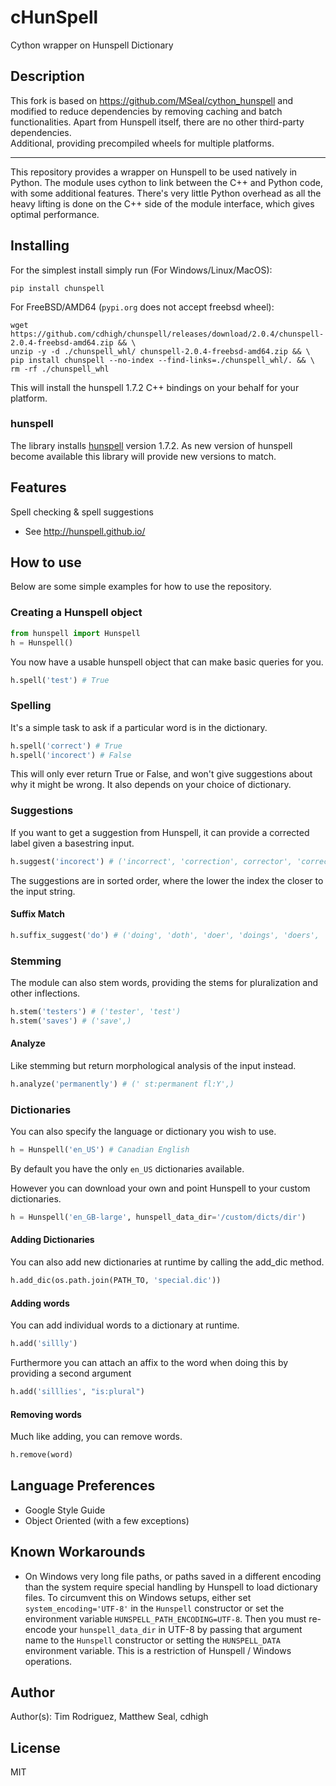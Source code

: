 
# cHunSpell
Cython wrapper on Hunspell Dictionary

## Description

This fork is based on <https://github.com/MSeal/cython_hunspell> and modified to reduce dependencies by removing caching and batch functionalities. Apart from Hunspell itself, there are no other third-party dependencies.     
Additional, providing precompiled wheels for multiple platforms.   

-------------------------------------------------

This repository provides a wrapper on Hunspell to be used natively in Python. The
module uses cython to link between the C++ and Python code, with some additional
features. There's very little Python overhead as all the heavy lifting is done
on the C++ side of the module interface, which gives optimal performance.

## Installing

For the simplest install simply run (For Windows/Linux/MacOS):
```
pip install chunspell
```

For FreeBSD/AMD64 (`pypi.org` does not accept freebsd wheel):
```
wget https://github.com/cdhigh/chunspell/releases/download/2.0.4/chunspell-2.0.4-freebsd-amd64.zip && \
unzip -y -d ./chunspell_whl/ chunspell-2.0.4-freebsd-amd64.zip && \
pip install chunspell --no-index --find-links=./chunspell_whl/. && \
rm -rf ./chunspell_whl
```


This will install the hunspell 1.7.2 C++ bindings on your behalf for your platform.


### hunspell

The library installs [hunspell](http://hunspell.github.io/) version 1.7.2. As new version of hunspell become
available this library will provide new versions to match.

## Features

Spell checking & spell suggestions
* See http://hunspell.github.io/

## How to use

Below are some simple examples for how to use the repository.

### Creating a Hunspell object

```python
from hunspell import Hunspell
h = Hunspell()
```

You now have a usable hunspell object that can make basic queries for you.

```python
h.spell('test') # True
```

### Spelling

It's a simple task to ask if a particular word is in the dictionary.

```python
h.spell('correct') # True
h.spell('incorect') # False
```

This will only ever return True or False, and won't give suggestions about why it
might be wrong. It also depends on your choice of dictionary.

### Suggestions

If you want to get a suggestion from Hunspell, it can provide a corrected label
given a basestring input.

```python
h.suggest('incorect') # ('incorrect', 'correction', corrector', 'correct', 'injector')
```

The suggestions are in sorted order, where the lower the index the closer to the
input string.

#### Suffix Match

```python
h.suffix_suggest('do') # ('doing', 'doth', 'doer', 'doings', 'doers', 'doest')
```

### Stemming

The module can also stem words, providing the stems for pluralization and other
inflections.

```python
h.stem('testers') # ('tester', 'test')
h.stem('saves') # ('save',)
```

#### Analyze

Like stemming but return morphological analysis of the input instead.

```python
h.analyze('permanently') # (' st:permanent fl:Y',)
```

### Dictionaries

You can also specify the language or dictionary you wish to use.

```python
h = Hunspell('en_US') # Canadian English
```

By default you have the only `en_US` dictionaries available.

However you can download your own and point Hunspell to your custom dictionaries.

```python
h = Hunspell('en_GB-large', hunspell_data_dir='/custom/dicts/dir')
```

#### Adding Dictionaries

You can also add new dictionaries at runtime by calling the add_dic method.

```python
h.add_dic(os.path.join(PATH_TO, 'special.dic'))
```

#### Adding words

You can add individual words to a dictionary at runtime.

```python
h.add('sillly')
```

Furthermore you can attach an affix to the word when doing this by providing a
second argument

```python
h.add('silllies', "is:plural")
```

#### Removing words

Much like adding, you can remove words.

```python
h.remove(word)
```

## Language Preferences

* Google Style Guide
* Object Oriented (with a few exceptions)

## Known Workarounds

- On Windows very long file paths, or paths saved in a different encoding than the system require special handling by Hunspell to load dictionary files. To circumvent this on Windows setups, either set `system_encoding='UTF-8'` in the `Hunspell` constructor or set the environment variable `HUNSPELL_PATH_ENCODING=UTF-8`. Then you must re-encode your `hunspell_data_dir` in UTF-8 by passing that argument name to the `Hunspell` constructor or setting the `HUNSPELL_DATA` environment variable. This is a restriction of Hunspell / Windows operations.

## Author
Author(s): Tim Rodriguez, Matthew Seal, cdhigh

## License
MIT

